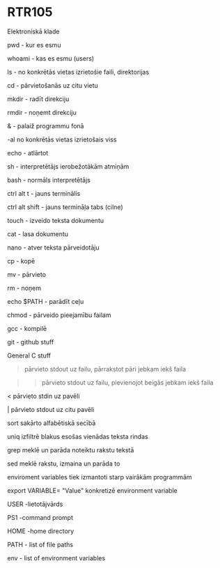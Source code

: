 # RTR105
Elektroniskā klade

pwd - kur es esmu

whoami - kas es esmu (users)

ls - no konkrētās vietas izrietošie faili, direktorijas

cd - pārvietošanās uz citu vietu

mkdir - radīt direkciju

rmdir - noņemt direkciju

& -  palaiž programmu fonā

-al no konkrētās vietas izrietošais viss

echo - atlārtot

sh - interpretētājs ierobežotākām atmiņām

bash - normāls interpretētājs 

ctrl alt t - jauns terminālis

ctrl alt shift - jauns termināļa tabs (cilne)


touch - izveido teksta dokumentu

cat - lasa dokumentu

nano - atver teksta pārveidotāju

cp - kopē

mv - pārvieto

rm - noņem

echo $PATH - parādīt ceļu

chmod - pārveido pieejamību failam

gcc - kompilē

git - github stuff

General C stuff


> pārvieto stdout uz failu, pārrakstot pāri jebkam iekš faila

>> pārvieto stdout uz failu, pievienojot beigās jebkam iekš faila

< pārvieto stdin uz pavēli

| pārvieto stdout uz citu pavēli

sort sakārto alfabētiskā secībā

uniq izfiltrē blakus esošas vienādas teksta rindas

grep meklē un parāda noteiktu rakstu tekstā

sed meklē rakstu, izmaina un parāda to


enviroment variables tiek izmantoti starp vairākām programmām

export VARIABLE= "Value" konkretizē environment variable

USER -lietotājvārds

PS1 -command prompt

HOME -home directory

PATH - list of file paths

env - list of environment variables

